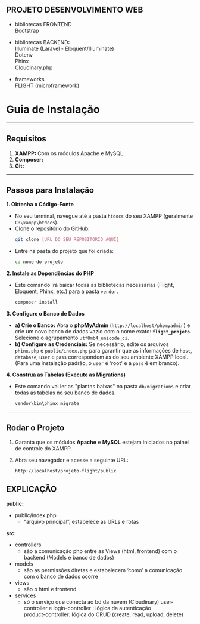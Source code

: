 ## PROJETO DESENVOLVIMENTO WEB

* bibliotecas FRONTEND  
Bootstrap  

* bibliotecas BACKEND:  
Illuminate (Laravel - Eloquent/Illuminate)    
Dotenv  
Phinx  
Cloudinary.php  
  
* frameworks  
FLIGHT (microframework)  
  
# Guia de Instalação

---

## Requisitos

1.  **XAMPP:** Com os módulos Apache e MySQL.
2.  **Composer:** 
3.  **Git:**
---

## Passos para Instalação

**1. Obtenha o Código-Fonte**
   - No seu terminal, navegue até a pasta `htdocs` do seu XAMPP (geralmente `C:\xampp\htdocs`).
   - Clone o repositório do GitHub:
     ```bash
     git clone [URL_DO_SEU_REPOSITORIO_AQUI]
     ```
   - Entre na pasta do projeto que foi criada:
     ```bash
     cd nome-do-projeto
     ```

**2. Instale as Dependências do PHP**
   - Este comando irá baixar todas as bibliotecas necessárias (Flight, Eloquent, Phinx, etc.) para a pasta `vendor`.
     ```bash
     composer install
     ```

**3. Configure o Banco de Dados**
   - **a) Crie o Banco:** Abra o **phpMyAdmin** (`http://localhost/phpmyadmin`) e crie um novo banco de dados vazio com o nome exato: **`flight_projeto`**. Selecione o agrupamento `utf8mb4_unicode_ci`.
   - **b) Configure as Credenciais:** Se necessário, edite os arquivos `phinx.php` e `public/index.php` para garantir que as informações de `host`, `database`, `user` e `pass` correspondem às do seu ambiente XAMPP local. (Para uma instalação padrão, o `user` é 'root' e a `pass` é em branco).

**4. Construa as Tabelas (Execute as Migrations)**
   - Este comando vai ler as "plantas baixas" na pasta `db/migrations` e criar todas as tabelas no seu banco de dados.
     ```bash
     vendor\bin\phinx migrate
     ```

---

## Rodar o Projeto

1.  Garanta que os módulos **Apache** e **MySQL** estejam iniciados no painel de controle do XAMPP.
2.  Abra seu navegador e acesse a seguinte URL:

    `http://localhost/projeto-flight/public`

## EXPLICAÇÃO

**public:**
* public/index.php  
  * “arquivo principal”, estabelece as URLs e rotas

**src:**
* controllers  
  * são a comunicação php entre as Views (html, frontend) com o backend (Models e banco de dados)  
* models   
  * são as permissões diretas e estabelecem ‘como’ a comunicação com o banco de dados ocorre  
* views  
  * são o html e frontend  
* services  
  * só o serviço que conecta ao bd da nuvem (Cloudinary)
user-controller e login-controller : lógica da autenticação   
product-controller: lógica do CRUD (create, read, upload, delete)
